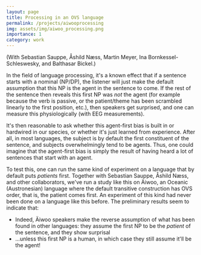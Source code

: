 ```yaml
---
layout: page
title: Processing in an OVS language
permalink: /projects/aiwooprocessing
img: assets/img/aiwoo_processing.png
importance: 1
category: work
---
```


(With Sebastian Sauppe, Åshild Næss, Martin Meyer, Ina Bornkessel-Schleswesky, and Balthasar Bickel.)

In the field of language processing, it's a known effect that if a sentence starts with a nominal (NP/DP), the listener will just make the default assumption that this NP is the agent in the sentence to come. If the rest of the sentence then reveals this first NP was *not* the agent (for example because the verb is passive, or the patient/theme has been scrambled linearly to the first position, etc.), then speakers get surprised, and one can measure this physiologically (with EEG measurements).

It's then reasonable to ask whether this agent-first bias is built in or hardwired in our species, or whether it's just learned from experience. After all, in most languages, the subject is by default the first constituent of the sentence, and subjects overwhelmingly tend to be agents. Thus, one could imagine that the agent-first bias is simply the result of having heard a lot of sentences that start with an agent.

To test this, one can run the same kind of experiment on a language that by default puts *patients* first. Together with Sebastian Sauppe, Åshild Næss, and other collaborators, we've run a study like this on Äiwoo, an Oceanic (Austronesian) language where the default transitive construction has OVS order, that is, the patient comes first. An experiment of this kind had never been done on a language like this before. The preliminary results seem to indicate that:
- Indeed, Äiwoo speakers make the reverse assumption of what has been found in other languages: they assume the first NP to be the *patient* of the sentence, and they show surprisal 
- ...unless this first NP is a human, in which case they still assume it'll be the agent!